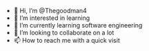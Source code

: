 - 👋 Hi, I’m @Thegoodman4
- 👀 I’m interested in learning 
- 🌱 I’m currently learning software engineering 
- 💞️ I’m looking to collaborate on a lot 
- 📫 How to reach me with a quick visit 

<!---
Thegoodman4/Thegoodman4 is a ✨ special ✨ repository because its `README.md` (this file) appears on your GitHub profile.
You can click the Preview link to take a look at your changes.
--->
